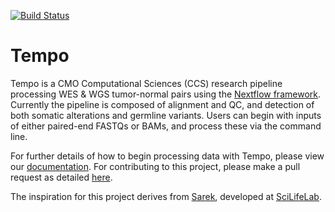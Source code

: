 [![Build Status](https://travis-ci.com/mskcc/tempo.svg?token=DokCkCiDp43sqzeuXUHD&branch=master)](https://travis-ci.com/mskcc/tempo)

# Tempo 

Tempo is a CMO Computational Sciences (CCS) research pipeline processing WES & WGS tumor-normal pairs using the [Nextflow framework](https://www.nextflow.io/). Currently the pipeline is composed of alignment and QC, and detection of both somatic alterations and germline variants. Users can begin with inputs of either paired-end FASTQs or BAMs, and process these via the command line. 

For further details of how to begin processing data with Tempo, please view our [documentation](https://ccstempo.netlify.com/). For contributing to this project, please make a pull request as detailed [here](https://ccstempo.netlify.com/contributing-to-tempo.html).

The inspiration for this project derives from [Sarek](https://github.com/SciLifeLab/Sarek), developed at [SciLifeLab](https://github.com/SciLifeLab).


